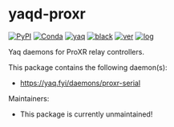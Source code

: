 # yaqd-proxr

[![PyPI](https://img.shields.io/pypi/v/yaqd-proxr)](https://pypi.org/project/yaqd-proxr)
[![Conda](https://img.shields.io/conda/vn/conda-forge/yaqd-proxr)](https://anaconda.org/conda-forge/yaqd-proxr)
[![yaq](https://img.shields.io/badge/framework-yaq-orange)](https://yaq.fyi/)
[![black](https://img.shields.io/badge/code--style-black-black)](https://black.readthedocs.io/)
[![ver](https://img.shields.io/badge/calver-YYYY.M.MICRO-blue)](https://calver.org/)
[![log](https://img.shields.io/badge/change-log-informational)](https://github.com/yaq-project/yaqd-proxr/-/blob/main/CHANGELOG.md)

Yaq daemons for ProXR relay controllers.

This package contains the following daemon(s):

- https://yaq.fyi/daemons/proxr-serial

Maintainers:

- This package is currently unmaintained!
